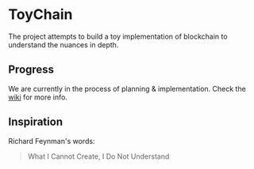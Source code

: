 # ToyChain

The project attempts to build a toy implementation of blockchain to understand the nuances in depth.

## Progress

We are currently in the process of planning & implementation. Check the [wiki][w] for more info.

## Inspiration

Richard Feynman's words:

> What I Cannot Create, I Do Not Understand

[w]: https://github.com/big-org/toychain/wiki
